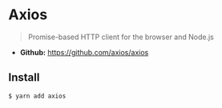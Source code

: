 # Axios
> Promise-based HTTP client for the browser and Node.js

* **Github:** https://github.com/axios/axios

## Install

```
$ yarn add axios
```